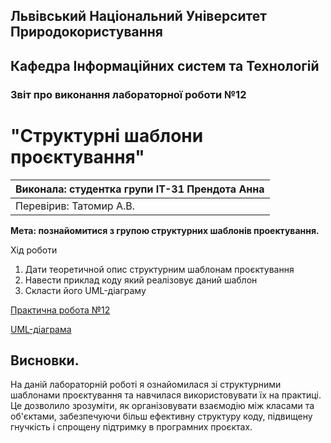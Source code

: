 ## Львівський Національний Університет Природокористування
## Кафедра Інформаційних систем та Технологій



### Звіт про виконання лабораторної роботи №12
# "Структурні шаблони проєктування"



| Виконала: студентка групи ІТ-31 Прендота Анна |
|----------------------------------------------|
| Перевірив: Татомир А.В.               |




**Мета: познайомитися з групою структурних шаблонів проектування.**


Хід роботи

1. Дати теоретичной опис структурним шаблонам проєктування 
2. Навести приклад коду який реалізовує даний шаблон
3. Скласти його UML-діаграму 

[Практична робота №12](https://github.com/KhrystynaLutsiv/IT-21_OOP/blob/master/Anna_Prendota/lab%2012/text)

[UML-діаграма]([https://github.com/KhrystynaLutsiv/IT-21_OOP/blob/master/Anna_Prendota/lab%2012/lab%2012.png])


## Висновки. 

На даній лабораторній роботі я ознайомилася зі структурними шаблонами проєктування та навчилася використовувати їх на практиці. Це дозволило зрозуміти, як організовувати взаємодію між класами та об'єктами, забезпечуючи більш ефективну структуру коду, підвищену гнучкість і спрощену підтримку в програмних проєктах. 
